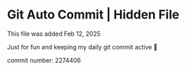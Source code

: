 # Git Auto Commit | Hidden File

This file was added Feb 12, 2025

Just for fun and keeping my daily git commit active 🤪

commit number: 2274406
